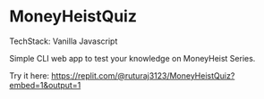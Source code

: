 # MoneyHeistQuiz

TechStack: Vanilla Javascript

Simple CLI web app to test your knowledge on MoneyHeist Series.

Try it here: https://replit.com/@ruturaj3123/MoneyHeistQuiz?embed=1&output=1
